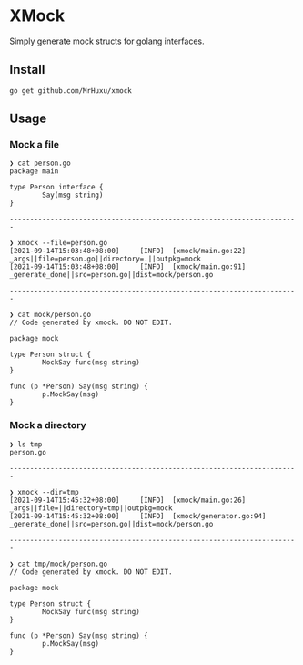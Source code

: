 # XMock

Simply generate mock structs for golang interfaces.

## Install

    go get github.com/MrHuxu/xmock

## Usage

### Mock a file

    ❯ cat person.go
    package main

    type Person interface {
            Say(msg string)
    }

    -----------------------------------------------------------------------

    ❯ xmock --file=person.go
    [2021-09-14T15:03:48+08:00]     [INFO]  [xmock/main.go:22]      _args||file=person.go||directory=.||outpkg=mock
    [2021-09-14T15:03:48+08:00]     [INFO]  [xmock/main.go:91]      _generate_done||src=person.go||dist=mock/person.go

    -----------------------------------------------------------------------

    ❯ cat mock/person.go 
    // Code generated by xmock. DO NOT EDIT.

    package mock

    type Person struct {
            MockSay func(msg string)
    }

    func (p *Person) Say(msg string) {
            p.MockSay(msg)
    }

### Mock a directory

    ❯ ls tmp
    person.go

    -----------------------------------------------------------------------

    ❯ xmock --dir=tmp
    [2021-09-14T15:45:32+08:00]     [INFO]  [xmock/main.go:26]      _args||file=||directory=tmp||outpkg=mock
    [2021-09-14T15:45:32+08:00]     [INFO]  [xmock/generator.go:94] _generate_done||src=person.go||dist=mock/person.go

    -----------------------------------------------------------------------

    ❯ cat tmp/mock/person.go 
    // Code generated by xmock. DO NOT EDIT.

    package mock

    type Person struct {
            MockSay func(msg string)
    }

    func (p *Person) Say(msg string) {
            p.MockSay(msg)
    }